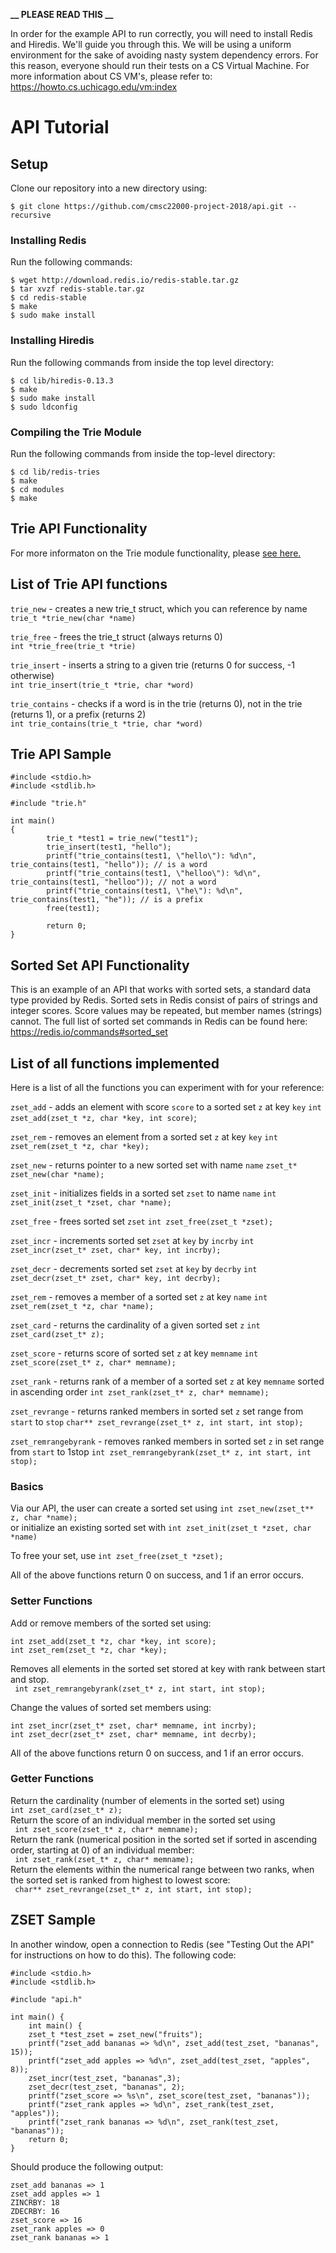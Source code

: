 **__ PLEASE READ THIS __**

In order for the example API to run correctly, you will need to
install Redis and Hiredis. We'll guide you through this. We will
be using a uniform environment for the sake of avoiding nasty
system dependency errors. For this reason, everyone should run
their tests on a CS Virtual Machine. For more information about
CS VM's, please refer to: https://howto.cs.uchicago.edu/vm:index

# API Tutorial

## Setup
Clone our repository into a new directory using:

```
$ git clone https://github.com/cmsc22000-project-2018/api.git --recursive
```

### Installing Redis

Run the following commands:
```
$ wget http://download.redis.io/redis-stable.tar.gz  
$ tar xvzf redis-stable.tar.gz  
$ cd redis-stable  
$ make  
$ sudo make install  
```

### Installing Hiredis

Run the following commands from inside the top level directory:
```
$ cd lib/hiredis-0.13.3  
$ make  
$ sudo make install  
$ sudo ldconfig  
```

### Compiling the Trie Module

Run the following commands from inside the top-level directory:
```
$ cd lib/redis-tries
$ make
$ cd modules
$ make
```

## Trie API Functionality
For more informaton on the Trie module functionality, please [see here.](https://github.com/cmsc22000-project-2018/redis-tries)

## List of Trie API functions
`trie_new` - creates a new trie_t struct, which you can reference by name <br>
`trie_t *trie_new(char *name)`

`trie_free` - frees the trie_t struct (always returns 0) <br>
`int *trie_free(trie_t *trie)`

`trie_insert` - inserts a string to a given trie (returns 0 for success, -1 otherwise) <br>
`int trie_insert(trie_t *trie, char *word)`

`trie_contains` - checks if a word is in the trie (returns 0), not in the trie (returns 1), or a prefix (returns 2) <br>
`int trie_contains(trie_t *trie, char *word)`

## Trie API Sample
```
#include <stdio.h>
#include <stdlib.h>

#include "trie.h"

int main()
{
        trie_t *test1 = trie_new("test1");
        trie_insert(test1, "hello");
        printf("trie_contains(test1, \"hello\"): %d\n", trie_contains(test1, "hello")); // is a word
        printf("trie_contains(test1, \"helloo\"): %d\n", trie_contains(test1, "helloo")); // not a word
        printf("trie_contains(test1, \"he\"): %d\n", trie_contains(test1, "he")); // is a prefix
        free(test1);

        return 0;
}
```

## Sorted Set API Functionality

This is an example of an API that works with sorted sets, a standard data type provided by Redis. Sorted sets in Redis consist of pairs of strings and integer scores. Score values may be repeated, but member names (strings) cannot. The full list of sorted set commands in Redis can be found here: https://redis.io/commands#sorted_set

## List of all functions implemented
Here is a list of all the functions you can experiment with for your reference:

`zset_add` - adds an element with score `score` to a sorted set `z` at key `key`
`int zset_add(zset_t *z, char *key, int score)`;

`zset_rem` - removes an element from a sorted set `z` at key `key`
`int zset_rem(zset_t *z, char *key);`

`zset_new` - returns pointer to a new sorted set with name `name`
`zset_t* zset_new(char *name);`

`zset_init` - initializes fields in a sorted set `zset` to name `name`
`int zset_init(zset_t *zset, char *name);`

`zset_free` - frees sorted set `zset`
`int zset_free(zset_t *zset);`

`zset_incr` - increments sorted set `zset` at `key` by `incrby`
`int zset_incr(zset_t* zset, char* key, int incrby);`

`zset_decr` - decrements sorted set `zset` at `key` by `decrby`
`int zset_decr(zset_t* zset, char* key, int decrby);`

`zset_rem` - removes a member of a sorted set `z` at key `name`
`int zset_rem(zset_t *z, char *name); `

`zset_card` - returns the cardinality of a given sorted set `z`
`int zset_card(zset_t* z);`

`zset_score` - returns score of sorted set `z` at key `memname`
`int zset_score(zset_t* z, char* memname);`

`zset_rank` - returns rank of a member of a sorted set `z` at key `memname` sorted in ascending order
`int zset_rank(zset_t* z, char* memname);`

`zset_revrange` - returns ranked members in sorted set `z` set range from `start` to `stop`
`char** zset_revrange(zset_t* z, int start, int stop);`

`zset_remrangebyrank` - removes ranked members in sorted set `z` in set range from `start` to 1stop
`int zset_remrangebyrank(zset_t* z, int start, int stop);`

### Basics

Via our API, the user can create a sorted set using
` int zset_new(zset_t** z, char *name); `<br>
or initialize an existing sorted set with `int zset_init(zset_t *zset, char *name)`

To free your set, use `int zset_free(zset_t *zset); `

All of the above functions return 0 on success, and 1 if an error occurs.

### Setter Functions
Add or remove members of the sorted set using:
```
int zset_add(zset_t *z, char *key, int score);
int zset_rem(zset_t *z, char *key);
```

Removes all elements in the sorted set stored at key with rank between start and stop. <br>
` int zset_remrangebyrank(zset_t* z, int start, int stop);`

Change the values of sorted set members using:
```
int zset_incr(zset_t* zset, char* memname, int incrby);
int zset_decr(zset_t* zset, char* memname, int decrby);
```

All of the above functions return 0 on success, and 1 if an error occurs.

### Getter Functions
Return the cardinality (number of elements in the sorted set) using <br>
` int zset_card(zset_t* z); ` <br>
Return the score of an individual member in the sorted set using <br>
` int zset_score(zset_t* z, char* memname);` <br>
Return the rank (numerical position in the sorted set if sorted in ascending order, starting at 0) of an individual member: <br>
` int zset_rank(zset_t* z, char* memname);`<br>
Return the elements within the numerical range between two ranks, when the sorted set is ranked from highest to lowest score:<br>
` char** zset_revrange(zset_t* z, int start, int stop);`<br>

## ZSET Sample
In another window, open a connection to Redis (see "Testing Out the API" for instructions on how to do this).
The following code:
```
#include <stdio.h>
#include <stdlib.h>

#include "api.h"

int main() {
    int main() {
    zset_t *test_zset = zset_new("fruits");
    printf("zset_add bananas => %d\n", zset_add(test_zset, "bananas", 15));
    printf("zset_add apples => %d\n", zset_add(test_zset, "apples", 8));
    zset_incr(test_zset, "bananas",3);
    zset_decr(test_zset, "bananas", 2);
    printf("zset_score => %s\n", zset_score(test_zset, "bananas"));
    printf("zset_rank apples => %d\n", zset_rank(test_zset, "apples"));
    printf("zset_rank bananas => %d\n", zset_rank(test_zset, "bananas"));
    return 0;
}
```
Should produce the following output:
```
zset_add bananas => 1
zset_add apples => 1
ZINCRBY: 18
ZDECRBY: 16
zset_score => 16
zset_rank apples => 0
zset_rank bananas => 1
```
